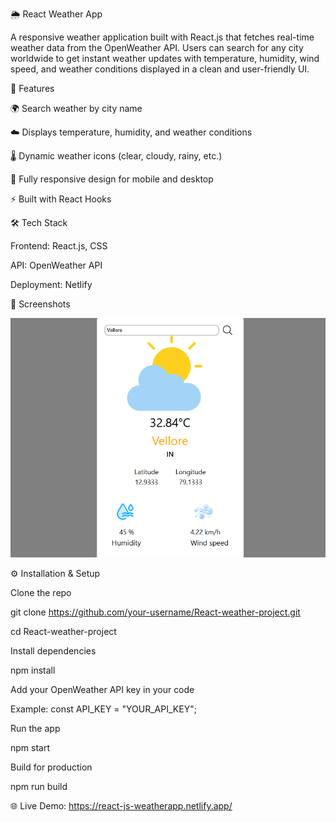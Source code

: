 🌦️ React Weather App

A responsive weather application built with React.js that fetches real-time weather data from the OpenWeather API. Users can search for any city worldwide to get instant weather updates with temperature, humidity, wind speed, and weather conditions displayed in a clean and user-friendly UI.

🚀 Features

🌍 Search weather by city name

☁️ Displays temperature, humidity, and weather conditions

🌡️ Dynamic weather icons (clear, cloudy, rainy, etc.)

📱 Fully responsive design for mobile and desktop

⚡ Built with React Hooks

🛠️ Tech Stack

Frontend: React.js, CSS

API: OpenWeather API

Deployment: Netlify

📸 Screenshots

![App Screenshot](project3.png)

⚙️ Installation & Setup

Clone the repo

git clone https://github.com/your-username/React-weather-project.git

cd React-weather-project

Install dependencies

npm install


Add your OpenWeather API key in your code

Example:
const API_KEY = "YOUR_API_KEY";

Run the app

npm start


Build for production

npm run build

🌐 Live Demo: https://react-js-weatherapp.netlify.app/

